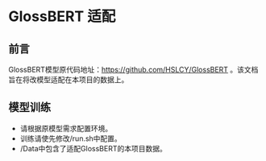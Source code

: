 # GlossBERT 适配

## 前言

GlossBERT模型原代码地址：https://github.com/HSLCY/GlossBERT 。该文档旨在将改模型适配在本项目的数据上。

## 模型训练

*  请根据原模型需求配置环境。
*  训练请使先修改/run.sh中配置。
*  /Data中包含了适配GlossBERT的本项目数据。
